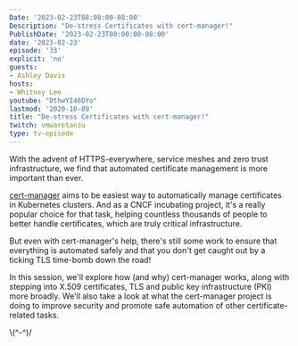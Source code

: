 ```yaml
---
Date: '2023-02-23T08:00:00-08:00'
Description: "De-stress Certificates with cert-manager!"
PublishDate: '2023-02-23T00:00:00-08:00'
date: '2023-02-23'
episode: '33'
explicit: 'no'
guests:
- Ashley Davis
hosts:
- Whitney Lee
youtube: "DthwYI46DYo"
lastmod: '2020-10-09'
title: "De-stress Certificates with cert-manager!"
twitch: vmwaretanzu
type: tv-episode
---
```


With the advent of HTTPS-everywhere, service meshes and zero trust infrastructure, we find that automated certificate management is more important than ever.

[cert-manager](https://cert-manager.io/) aims to be easiest way to automatically manage certificates in Kubernetes clusters. And as a CNCF incubating project, it's a really popular choice for that task, helping countless thousands of people to better handle certificates, which are truly critical infrastructure.

But even with cert-manager's help, there's still some work to ensure that everything is automated safely and that you don't get caught out by a ticking TLS time-bomb down the road!

In this session, we'll explore how (and why) cert-manager works, along with stepping into X.509 certificates, TLS and public key infrastructure (PKI) more broadly. We'll also take a look at what the cert-manager project is doing to improve security and promote safe automation of other certificate-related tasks.

 


\\(^-^)/
